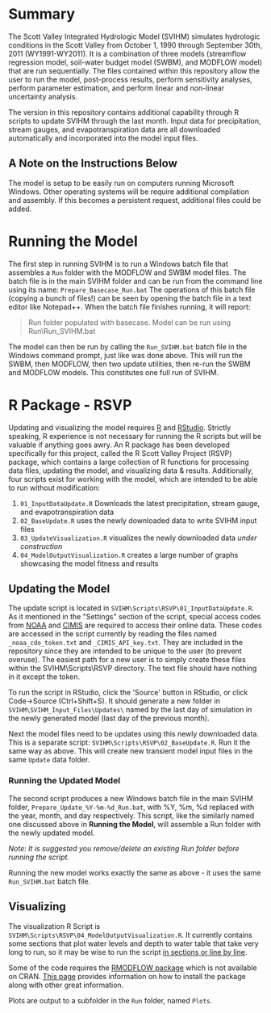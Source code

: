 # Summary
The Scott Valley Integrated Hydrologic Model (SVIHM) simulates hydrologic conditions in the Scott Valley from October 1, 1990 through September 30th, 2011 (WY1991-WY2011). It is a combination of three models (streamflow regression model, soil-water budget model (SWBM), and MODFLOW model) that are run sequentially. The files contained within this repository allow the user to run the model, post-process results, perform sensitivity analyses, perform parameter estimation, and perform linear and non-linear uncertainty analysis.

The version in this repository contains additional capability through R scripts to update SVIHM through the last month. Input data for precipitation, stream gauges, and evapotranspiration data are all downloaded automatically and incorporated into the model input files.

## A Note on the Instructions Below
The model is setup to be easily run on computers running Microsoft Windows. Other operating systems will be require additional compilation and assembly. If this becomes a persistent request, additional files could be added.

# Running the Model
The first step in running SVIHM is to run a Windows batch file that assembles a `Run` folder with the MODFLOW and SWBM model files. The batch file is in the main SVIHM folder and can be run from the command line using its name:
`
Prepare_Basecase_Run.bat
`
The operations of this batch file (copying a bunch of files!) can be seen by opening the batch file in a text editor like Notepad++. When the batch file finishes running, it will report:

> Run folder populated with basecase. Model can be run using Run\Run_SVIHM.bat

The model can then be run by calling the `Run_SVIHM.bat` batch file in the Windows command prompt, just like was done above. This will run the SWBM, then MODFLOW, then two update utilities, then re-run the SWBM and MODFLOW models. This constitutes one full run of SVIHM.

# R Package - RSVP
Updating and visualizing the model requires [R](https://cran.r-project.org/) and [RStudio](https://www.rstudio.com/). Strictly speaking, R experience is not necessary for running the R scripts but will be valuable if anything goes awry. An R package has been developed specifically for this project, called the R Scott Valley Project (RSVP) package, which contains a large collection of R functions for processing data files, updating the model, and visualizing data & results. Additionally, four scripts exist for working with the model, which are intended to be able to run without modification:

1. `01_InputDataUpdate.R` Downloads the latest precipitation, stream gauge, and evapotranspiration data
2. `02_BaseUpdate.R` uses the newly downloaded data to write SVIHM input files
3. `03_UpdateVisualization.R` visualizes the newly downloaded data *under construction*
4. `04_ModelOutputVisualization.R` creates a large number of graphs showcasing the model fitness and results

## Updating the Model
The update script is located in `SVIHM\Scripts\RSVP\01_InputDataUpdate.R`. As it mentioned in the "Settings" section of the script, special access codes from [NOAA](https://www.ncdc.noaa.gov/cdo-web/webservices/v2) and [CIMIS](https://cimis.water.ca.gov/) are required to access their online data. These codes are accessed in the script currently by reading the files named `_noaa_cdo_token.txt` and `_CIMIS_API_key.txt`. They are included in the repository since they are intended to be unique to the user (to prevent overuse). The easiest path for a new user is to simply create these files within the SVIHM\Scripts\RSVP directory. The text file should have nothing in it except the token.

To run the script in RStudio, click the 'Source' button in RStudio, or click Code->Source (Ctrl+Shift+S). It should generate a new folder in `SVIHM\SVIHM_Input_Files\Updates\` named by the last day of simulation in the newly generated model (last day of the previous month).

Next the model files need to be updates using this newly downloaded data. This is a separate script: `SVIHM\Scripts\RSVP\02_BaseUpdate.R`. Run it the same way as above. This will create new transient model input files in the same `Update` data folder.

### Running the Updated Model
The second script produces a new Windows batch file in the main SVIHM folder, `Prepare_Update_%Y-%m-%d_Run.bat`, with %Y, %m, %d replaced with the year, month, and day respectively. This script, like the similarly named one discussed above in **Running the Model**, will assemble a Run folder with the newly updated model.

*Note: It is suggested you remove/delete an existing Run folder before running the script.*

Running the new model works exactly the same as above - it uses the same `Run_SVIHM.bat` batch file.

## Visualizing
The visualization R Script is `SVIHM\Scripts\RSVP\04_ModelOutputVisualization.R`. It currently contains some sections that plot water levels and depth to water table that take very long to run, so it may be wise to run the script [in sections or line by line](https://support.rstudio.com/hc/en-us/articles/200484448-Editing-and-Executing-Code-in-the-RStudio-IDE#executing).

Some of the code requires the [RMODFLOW package](https://github.com/rogiersbart/RMODFLOW) which is not available on CRAN. [This page](https://rogiersbart.github.io/RMODFLOW/) provides information on how to install the package along with other great information.

Plots are output to a subfolder in the `Run` folder, named `Plots`.
